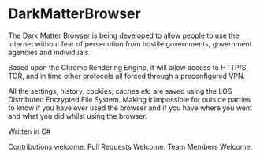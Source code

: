 # DarkMatterBrowser

The Dark Matter Browser is being developed to allow people to use the internet without fear of persecution from hostile governments, government agencies and individuals.

Based upon the Chrome Rendering Engine, it will allow access to HTTP/S, TOR, and in time other protocols all forced through a preconfigured VPN.

All the settings, history, cookies, caches etc are saved using the LOS Distributed Encrypted File System. Making it impossible for outside parties to know if you have ever used the browser and if you have where you went and what you did whilst using the browser.

Written in C#

Contributions welcome.
Pull Requests Welcome.
Team Members Welcome.
